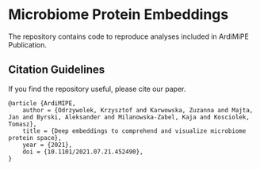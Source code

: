 # Microbiome Protein Embeddings

The repository contains code to reproduce analyses included in ArdiMiPE Publication.

## Citation Guidelines

If you find the repository useful, please cite our paper. 

```
@article {ArdiMIPE,
	author = {Odrzywolek, Krzysztof and Karwowska, Zuzanna and Majta, Jan and Byrski, Aleksander and Milanowska-Zabel, Kaja and Kosciolek, Tomasz},
	title = {Deep embeddings to comprehend and visualize microbiome protein space},
	year = {2021},
	doi = {10.1101/2021.07.21.452490},
}
```
